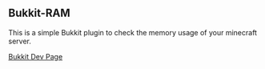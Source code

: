 ## Bukkit-RAM ##

This is a simple Bukkit plugin to check the memory usage of your minecraft server.

[Bukkit Dev Page](http://dev.bukkit.org/bukkit-plugins/ram/)
